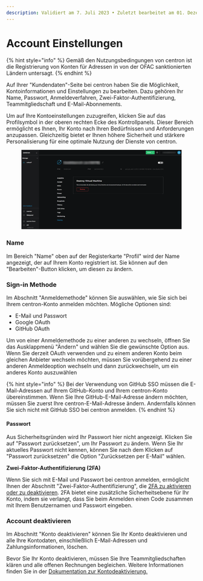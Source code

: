 ```yaml
---
description: Validiert am 7. Juli 2023 • Zuletzt bearbeitet am 01. Dezember 2023
---
```


# Account Einstellungen

{% hint style="info" %}
Gemäß den Nutzungsbedingungen von centron ist die Registrierung von Konten für Adressen in von der OFAC sanktionierten Ländern untersagt.&#x20;
{% endhint %}

Auf Ihrer "Kundendaten"-Seite bei centron haben Sie die Möglichkeit, Kontoinformationen und Einstellungen zu bearbeiten. Dazu gehören Ihr Name, Passwort, Anmeldeverfahren, Zwei-Faktor-Authentifizierung, Teammitgliedschaft und E-Mail-Abonnements.

Um auf Ihre Kontoeinstellungen zuzugreifen, klicken Sie auf das Profilsymbol in der oberen rechten Ecke des Kontrollpanels. Dieser Bereich ermöglicht es Ihnen, Ihr Konto nach Ihren Bedürfnissen und Anforderungen anzupassen. Gleichzeitig bietet er Ihnen höhere Sicherheit und stärkere Personalisierung für eine optimale Nutzung der Dienste von centron.

<figure><img src="../.gitbook/assets/image (8).png" alt=""><figcaption></figcaption></figure>



### Name <a href="#name" id="name"></a>

Im Bereich "Name" oben auf der Registerkarte "Profil" wird der Name angezeigt, der auf Ihrem Konto registriert ist. Sie können auf den "Bearbeiten"-Button klicken, um diesen zu ändern.

### Sign-in Methode <a href="#sign-in-method" id="sign-in-method"></a>

Im Abschnitt "Anmeldemethode" können Sie auswählen, wie Sie sich bei Ihrem centron-Konto anmelden möchten. Mögliche Optionen sind:

* E-Mail und Passwort
* Google OAuth
* GitHub OAuth

Um von einer Anmeldemethode zu einer anderen zu wechseln, öffnen Sie das Ausklappmenü "Ändern" und wählen Sie die gewünschte Option aus. Wenn Sie derzeit OAuth verwenden und zu einem anderen Konto beim gleichen Anbieter wechseln möchten, müssen Sie vorübergehend zu einer anderen Anmeldeoption wechseln und dann zurückwechseln, um ein anderes Konto auszuwählen

{% hint style="info" %}
Bei der Verwendung von GitHub SSO müssen die E-Mail-Adressen auf Ihrem GitHub-Konto und Ihrem centron-Konto übereinstimmen. Wenn Sie Ihre GitHub-E-Mail-Adresse ändern möchten, müssen Sie zuerst Ihre centron-E-Mail-Adresse ändern. Andernfalls können Sie sich nicht mit GitHub SSO bei centron anmelden.
{% endhint %}



#### Passwort <a href="#password" id="password"></a>

Aus Sicherheitsgründen wird Ihr Passwort hier nicht angezeigt. Klicken Sie auf "Passwort zurücksetzen", um Ihr Passwort zu ändern. Wenn Sie Ihr aktuelles Passwort nicht kennen, können Sie nach dem Klicken auf "Passwort zurücksetzen" die Option "Zurücksetzen per E-Mail" wählen.

**Zwei-Faktor-Authentifizierung (2FA)**

Wenn Sie sich mit E-Mail und Passwort bei centron anmelden, ermöglicht Ihnen der Abschnitt "Zwei-Faktor-Authentifizierung", die [2FA zu aktivieren oder zu deaktivieren](2fa-verwalten.md). 2FA bietet eine zusätzliche Sicherheitsebene für Ihr Konto, indem sie verlangt, dass Sie beim Anmelden einen Code zusammen mit Ihrem Benutzernamen und Passwort eingeben.

### Account deaktivieren <a href="#deactivate-account" id="deactivate-account"></a>

Im Abschnitt "Konto deaktivieren" können Sie Ihr Konto deaktivieren und alle Ihre Kontodaten, einschließlich E-Mail-Adressen und Zahlungsinformationen, löschen.&#x20;

Bevor Sie Ihr Konto deaktivieren, müssen Sie Ihre Teammitgliedschaften klären und alle offenen Rechnungen begleichen. Weitere Informationen finden Sie in der [Dokumentation zur Kontodeaktivierung.](account-deaktivieren.md)
